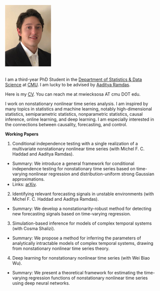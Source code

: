 <div style="display: flex; flex-direction: column; align-items: flex-start;">
  <img src="/assets/images/WieckSosaMichael_headshot.JPG" alt="Headshot" style="width: 150px; margin-bottom: 20px;">
</div>

I am a third-year PhD Student in the [Department of Statistics & Data Science](https://www.stat.cmu.edu) at [CMU](https://www.cmu.edu). I am lucky to be advised by [Aaditya Ramdas](https://www.stat.cmu.edu/~aramdas/). 

Here is my [CV](https://mwiecksosa.github.io/cv.pdf). You can reach me at mwiecksosa AT cmu DOT edu.

I work on nonstationary nonlinear time series analysis. I am inspired by many topics in statistics and machine learning, notably high-dimensional statistics, semiparametric statistics, nonparametric statistics, causal inference, online learning, and deep learning. I am especially interested in the connections between causality, forecasting, and control. 

**Working Papers**
1. Conditional independence testing with a single realization of a multivariate nonstationary nonlinear time series (with Michel F. C. Haddad and Aaditya Ramdas). 
- Summary: We introduce a general framework for conditional independence testing for nonstationary time series based on time-varying nonlinear regression and distribution-uniform strong Gaussian approximations.
- Links: [arXiv](https://arxiv.org/pdf/2504.21647).
2. Identifying relevant forecasting signals in unstable environments (with Michel F. C. Haddad and Aaditya Ramdas). 
- Summary: We develop a nonstationarity-robust method for detecting new forecasting signals based on time-varying regression.
3. Simulation-based inference for models of complex temporal systems (with Cosma Shalizi). 
- Summary: We propose a method for inferring the parameters of analytically intractable models of complex temporal systems, drawing from nonstationary nonlinear time series theory.
4. Deep learning for nonstationary nonlinear time series (with Wei Biao Wu). 
- Summary: We present a theoretical framework for estimating the time-varying regression functions of nonstationary nonlinear time series using deep neural networks.

